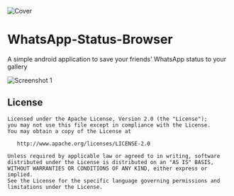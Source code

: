 ![Cover](https://raw.githubusercontent.com/theapache64/WhatsApp-Status-Browser/master/extras/cover.jpg "WhatsApp-Status-Browser")

# WhatsApp-Status-Browser
A simple android application to save your friends' WhatsApp status to your gallery

![Screenshot 1](https://raw.githubusercontent.com/theapache64/WhatsApp-Status-Browser/master/extras/screenshots_2.jpg "Screenshot 1")

License
-------

    Licensed under the Apache License, Version 2.0 (the "License");
    you may not use this file except in compliance with the License.
    You may obtain a copy of the License at

       http://www.apache.org/licenses/LICENSE-2.0

    Unless required by applicable law or agreed to in writing, software
    distributed under the License is distributed on an "AS IS" BASIS,
    WITHOUT WARRANTIES OR CONDITIONS OF ANY KIND, either express or implied.
    See the License for the specific language governing permissions and
    limitations under the License.
